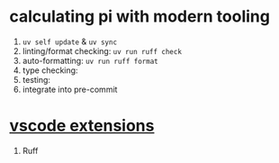 # calculating pi with modern tooling

1. `uv self update` & `uv sync`
2. linting/format checking: `uv run ruff check`
3. auto-formatting: `uv run ruff format`
4. type checking:
5. testing:
6. integrate into pre-commit

# [vscode extensions](.vscode/extensions.json)
1. Ruff